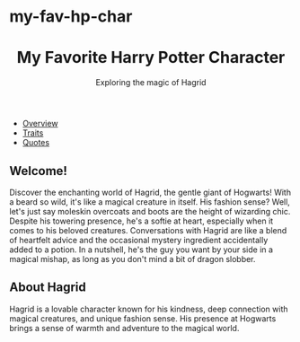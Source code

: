 # my-fav-hp-char
<!DOCTYPE html>
<html lang="en">
<head>
  <meta charset="UTF-8">
  <meta name="viewport" content="width=device-width, initial-scale=1.0">
  <link rel="stylesheet" href="style.css">
  <title>My Favorite Harry Potter Character</title>
</head>
<body>
  <header>
    <h1>My Favorite Harry Potter Character</h1>
    <p>Exploring the magic of Hagrid</p>
  </header>
  <nav>
    <ul>
      <li><a href="overview.html">Overview</a></li>
      <li><a href="traits.html">Traits</a></li>
      <li><a href="quotes.html">Quotes</a></li>
    </ul>
  </nav>
  <main>
    <section>
      <h2>Welcome!</h2>
      <p>Discover the enchanting world of Hagrid, the gentle giant of Hogwarts! With a beard so wild, it's like a magical creature in itself. His fashion sense? Well, let's just say moleskin overcoats and boots are the height of wizarding chic. Despite his towering presence, he's a softie at heart, especially when it comes to his beloved creatures. Conversations with Hagrid are like a blend of heartfelt advice and the occasional mystery ingredient accidentally added to a potion. In a nutshell, he's the guy you want by your side in a magical mishap, as long as you don't mind a bit of dragon slobber.</p>
    </section>
    <section>
      <h2>About Hagrid</h2>
      <p>Hagrid is a lovable character known for his kindness, deep connection with magical creatures, and unique fashion sense. His presence at Hogwarts brings a sense of warmth and adventure to the magical world.</p>
    </section>
  </main>
</body>
</html>
